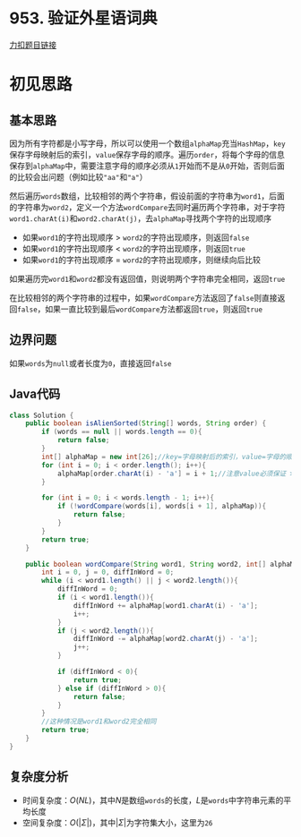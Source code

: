 # 953. 验证外星语词典

[力扣题目链接](https://leetcode-cn.com/problems/verifying-an-alien-dictionary/)


# 初见思路

## 基本思路
因为所有字符都是小写字母，所以可以使用一个数组`alphaMap`充当`HashMap`，`key`保存字母映射后的索引，`value`保存字母的顺序。遍历`order`，将每个字母的信息保存到`alphaMap`中，需要注意字母的顺序必须从`1`开始而不是从`0`开始，否则后面的比较会出问题（例如比较`"aa"`和`"a"`）

然后遍历`words`数组，比较相邻的两个字符串，假设前面的字符串为`word1`，后面的字符串为`word2`，定义一个方法`wordCompare`去同时遍历两个字符串，对于字符`word1.charAt(i)`和`word2.charAt(j)`，去`alphaMap`寻找两个字符的出现顺序

- 如果`word1`的字符出现顺序 $>$ `word2`的字符出现顺序，则返回`false`
- 如果`word1`的字符出现顺序 $<$ `word2`的字符出现顺序，则返回`true`
- 如果`word1`的字符出现顺序 $=$ `word2`的字符出现顺序，则继续向后比较

如果遍历完`word1`和`word2`都没有返回值，则说明两个字符串完全相同，返回`true`

在比较相邻的两个字符串的过程中，如果`wordCompare`方法返回了`false`则直接返回`false`，如果一直比较到最后`wordCompare`方法都返回`true`，则返回`true`

## 边界问题

如果`words`为`null`或者长度为`0`，直接返回`false`

## Java代码
```java
class Solution {
    public boolean isAlienSorted(String[] words, String order) {
        if (words == null || words.length == 0){
            return false;
        }
        int[] alphaMap = new int[26];//key=字母映射后的索引，value=字母的顺序（即字母在order数组中的索引）
        for (int i = 0; i < order.length(); i++){
            alphaMap[order.charAt(i) - 'a'] = i + 1;//注意value必须保证 >= 1，否则下面比较会出问题
        }

        for (int i = 0; i < words.length - 1; i++){
            if (!wordCompare(words[i], words[i + 1], alphaMap)){
                return false;
            }
        }
        return true;
    }

    public boolean wordCompare(String word1, String word2, int[] alphaMap){
        int i = 0, j = 0, diffInWord = 0;
        while (i < word1.length() || j < word2.length()){
            diffInWord = 0;
            if (i < word1.length()){
                diffInWord += alphaMap[word1.charAt(i) - 'a'];
                i++;
            }
            if (j < word2.length()){
                diffInWord -= alphaMap[word2.charAt(j) - 'a'];
                j++;
            }

            if (diffInWord < 0){
                return true;
            } else if (diffInWord > 0){
                return false;
            }
        }
        //这种情况是word1和word2完全相同
        return true;
    }
}
```

## 复杂度分析
- 时间复杂度：$O(NL)$，其中$N$是数组`words`的长度，$L$是`words`中字符串元素的平均长度
- 空间复杂度：$O(|\Sigma|)$，其中$|\Sigma|$为字符集大小，这里为`26`